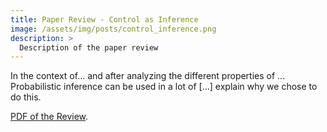```yaml
---
title: Paper Review - Control as Inference
image: /assets/img/posts/control_inference.png
description: >
  Description of the paper review
---
```

In the context of...
and after analyzing the different properties of ...
Probabilistic inference can be used in a lot of [...] explain why we chose to do this.

<html>
<head>
  <meta charset="UTF-8">
  <title>PDF.js Example</title>
  <script src="/assets/js/pdfjs/build/pdf.js"></script>
  <script src="/assets/js/pdfjs/build/control_inference/simple.js"></script>
</head>
<body>
  <a target="_blank" href="/assets/js/pdfjs/web/viewer.html?file=/assets/js/pdfjs/build/control_inference/RL_Probabilistic_Inference.pdf">
    <canvas id="pdf"></canvas>
  </a>
</body>
</html>

[PDF of the Review](/assets/js/pdfjs/web/viewer.html?file=/assets/js/pdfjs/build/control_inference/RL_Probabilistic_Inference.pdf). 